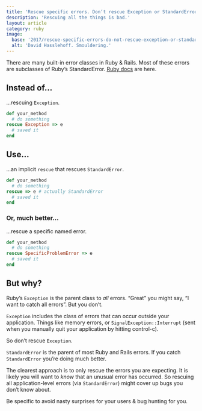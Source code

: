```yaml
---
title: 'Rescue specific errors. Don’t rescue Exception or StandardError'
description: 'Rescuing all the things is bad.'
layout: article
category: ruby
image:
  base: '2017/rescue-specific-errors-do-not-rescue-exception-or-standarderror'
  alt: 'David Hasslehoff. Smouldering.'
---
```


There are many built-in error classes in Ruby & Rails. Most of these errors are subclasses of Ruby’s StandardError. [Ruby docs](http://ruby-doc.org/core-2.4.2/StandardError.html) are here.

## Instead of…

…rescuing `Exception`.

```ruby
def your_method
  # do something
rescue Exception => e
  # saved it
end
```

## Use…

…an implicit `rescue` that rescues `StandardError`.

```ruby
def your_method
  # do something
rescue => e # actually StandardError
  # saved it
end
```

### Or, much better…

…rescue a specific named error.

```ruby
def your_method
  # do something
rescue SpecificProblemError => e
  # saved it
end
```

## But why?

Ruby’s `Exception` is the parent class to _all_ errors. “Great” you might say, “I want to catch all errors”. But you don’t.

`Exception` includes the class of errors that can occur outside your application. Things like memory errors, or `SignalException::Interrupt` (sent when you manually quit your application by hitting control-c).

So don’t rescue `Exception`.

`StandardError` is the parent of most Ruby and Rails errors. If you catch `StandardError` you’re doing much better.

The clearest approach is to only rescue the errors you are expecting. It is likely you will want to _know_ that an unusual error has occurred. So rescuing all application-level errors (via `StandardError`) might cover up bugs you don’t know about.

Be specific to avoid nasty surprises for your users & bug hunting for you.
